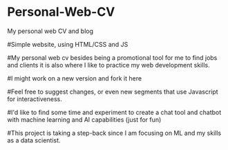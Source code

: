 # Personal-Web-CV
My personal web CV and blog

#Simple website, using HTML/CSS and JS

#My personal web cv besides being a promotional tool for me to find jobs and clients it is also where I like to practice my web development skills.

#I might work on a new version and fork it here

#Feel free to suggest changes, or even new segments that use Javascript for interactiveness.

#I'd like to find some time and experiment to create a chat tool and chatbot with machine learning and AI capabilities (just for fun)

#This project is taking a step-back since I am focusing on ML and my skills as a data scientist.
